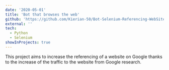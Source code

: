 ```yaml
---
date: '2020-05-01'
title: 'Bot that browses the web'
github: 'https://github.com/Kierian-50/Bot-Selenium-Referencing-WebSite'
external: ''
tech:
  - Python
  - Selenium
showInProjects: true
---
```


This project aims to increase the referencing of a website on Google thanks to the increase of the traffic to the website from Google research.
